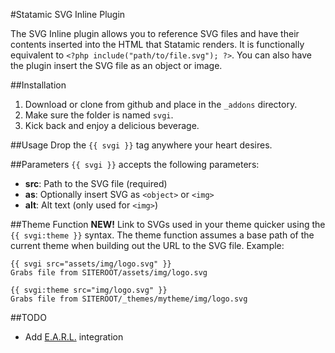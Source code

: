 #Statamic SVG Inline Plugin

The SVG Inline plugin allows you to reference SVG files and have their contents inserted into the HTML that Statamic renders. It is functionally equivalent to `<?php include("path/to/file.svg"); ?>`. You can also have the plugin insert the SVG file as an object or image.

##Installation
1. Download or clone from github and place in the `_addons` directory.
2. Make sure the folder is named `svgi`.
3. Kick back and enjoy a delicious beverage. 

##Usage
Drop the `{{ svgi }}` tag anywhere your heart desires.

##Parameters
`{{ svgi }}` accepts the following parameters:
 - __src__: Path to the SVG file (required)
 - __as__: Optionally insert SVG as `<object>` or `<img>`
 - __alt__: Alt text (only used for `<img>`)
 
##Theme Function
__NEW!__ Link to SVGs used in your theme quicker using the `{{ svgi:theme }}` syntax. The theme function assumes a base path of the current theme when building out the URL to the SVG file. Example:
```
{{ svgi src="assets/img/logo.svg" }}
Grabs file from SITEROOT/assets/img/logo.svg
 
{{ svgi:theme src="img/logo.svg" }}
Grabs file from SITEROOT/_themes/mytheme/img/logo.svg
```
 
##TODO
 - Add [E.A.R.L.](https://github.com/raygesualdo/statamic-earl) integration
